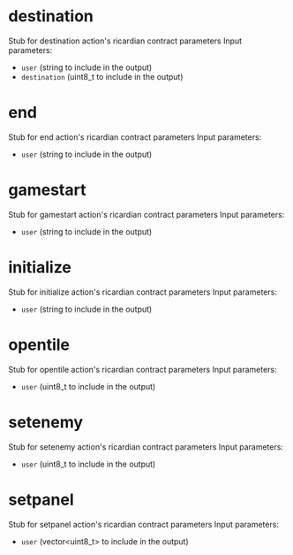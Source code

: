 <h1 class="clause">destination</h1>
Stub for destination action's ricardian contract parameters
Input parameters:

- `user` (string to include in the output)
- `destination` (uint8_t to include in the output)

<h1 class="clause">end</h1>
Stub for end action's ricardian contract parameters
Input parameters:

- `user` (string to include in the output)

<h1 class="clause">gamestart</h1>
Stub for gamestart action's ricardian contract parameters
Input parameters:

- `user` (string to include in the output)

<h1 class="clause">initialize</h1>
Stub for initialize action's ricardian contract parameters
Input parameters:

- `user` (string to include in the output)

<h1 class="clause">opentile</h1>
Stub for opentile action's ricardian contract parameters
Input parameters:

- `user` (uint8_t to include in the output)

<h1 class="clause">setenemy</h1>
Stub for setenemy action's ricardian contract parameters
Input parameters:

- `user` (uint8_t to include in the output)

<h1 class="clause">setpanel</h1>
Stub for setpanel action's ricardian contract parameters
Input parameters:

- `user` (vector<uint8_t> to include in the output)
